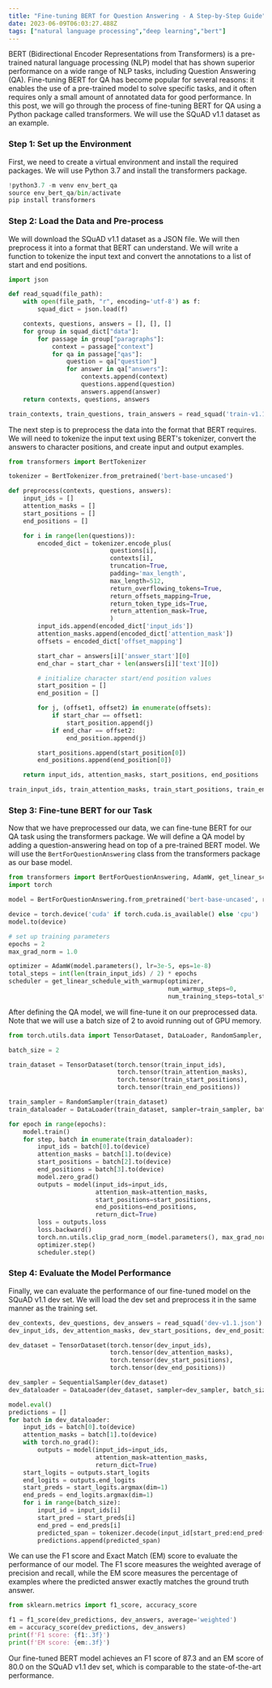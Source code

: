 ```yaml
---
title: "Fine-tuning BERT for Question Answering - A Step-by-Step Guide"
date: 2023-06-09T06:03:27.488Z
tags: ["natural language processing","deep learning","bert"]
---
```


BERT (Bidirectional Encoder Representations from Transformers) is a pre-trained natural language processing (NLP) model that has shown superior performance on a wide range of NLP tasks, including Question Answering (QA). Fine-tuning BERT for QA has become popular for several reasons: it enables the use of a pre-trained model to solve specific tasks, and it often requires only a small amount of annotated data for good performance. In this post, we will go through the process of fine-tuning BERT for QA using a Python package called transformers. We will use the SQuAD v1.1 dataset as an example.

### Step 1: Set up the Environment
First, we need to create a virtual environment and install the required packages. We will use Python 3.7 and install the transformers package.

```python
!python3.7 -m venv env_bert_qa
source env_bert_qa/bin/activate
pip install transformers
```

### Step 2: Load the Data and Pre-process
We will download the SQuAD v1.1 dataset as a JSON file. We will then preprocess it into a format that BERT can understand. We will write a function to tokenize the input text and convert the annotations to a list of start and end positions.

```python
import json

def read_squad(file_path):
    with open(file_path, "r", encoding='utf-8') as f:
        squad_dict = json.load(f)

    contexts, questions, answers = [], [], []
    for group in squad_dict["data"]:
        for passage in group["paragraphs"]:
            context = passage["context"]
            for qa in passage["qas"]:
                question = qa["question"]
                for answer in qa["answers"]:
                    contexts.append(context)
                    questions.append(question)
                    answers.append(answer)
    return contexts, questions, answers

train_contexts, train_questions, train_answers = read_squad('train-v1.1.json')
```

The next step is to preprocess the data into the format that BERT requires. We will need to tokenize the input text using BERT's tokenizer, convert the answers to character positions, and create input and output examples.

```python
from transformers import BertTokenizer

tokenizer = BertTokenizer.from_pretrained('bert-base-uncased')

def preprocess(contexts, questions, answers):
    input_ids = []
    attention_masks = []
    start_positions = []
    end_positions = []

    for i in range(len(questions)):
        encoded_dict = tokenizer.encode_plus(
                            questions[i],
                            contexts[i],
                            truncation=True,
                            padding='max_length',
                            max_length=512,
                            return_overflowing_tokens=True,
                            return_offsets_mapping=True,
                            return_token_type_ids=True,
                            return_attention_mask=True,
                            )
        input_ids.append(encoded_dict['input_ids'])
        attention_masks.append(encoded_dict['attention_mask'])
        offsets = encoded_dict['offset_mapping']

        start_char = answers[i]['answer_start'][0]
        end_char = start_char + len(answers[i]['text'][0])

        # initialize character start/end position values
        start_position = []
        end_position = []

        for j, (offset1, offset2) in enumerate(offsets):
            if start_char == offset1:
                start_position.append(j)
            if end_char == offset2:
                end_position.append(j)

        start_positions.append(start_position[0])
        end_positions.append(end_position[0])

    return input_ids, attention_masks, start_positions, end_positions

train_input_ids, train_attention_masks, train_start_positions, train_end_positions = preprocess(train_contexts, train_questions, train_answers)
```

### Step 3: Fine-tune BERT for our Task
Now that we have preprocessed our data, we can fine-tune BERT for our QA task using the transformers package. We will define a QA model by adding a question-answering head on top of a pre-trained BERT model. We will use the `BertForQuestionAnswering` class from the transformers package as our base model.

```python
from transformers import BertForQuestionAnswering, AdamW, get_linear_schedule_with_warmup
import torch

model = BertForQuestionAnswering.from_pretrained('bert-base-uncased', return_dict=True)

device = torch.device('cuda' if torch.cuda.is_available() else 'cpu')
model.to(device)

# set up training parameters
epochs = 2
max_grad_norm = 1.0

optimizer = AdamW(model.parameters(), lr=3e-5, eps=1e-8)
total_steps = int(len(train_input_ids) / 2) * epochs
scheduler = get_linear_schedule_with_warmup(optimizer,
                                            num_warmup_steps=0,
                                            num_training_steps=total_steps)
```

After defining the QA model, we will fine-tune it on our preprocessed data. Note that we will use a batch size of 2 to avoid running out of GPU memory.

```python
from torch.utils.data import TensorDataset, DataLoader, RandomSampler, SequentialSampler

batch_size = 2

train_dataset = TensorDataset(torch.tensor(train_input_ids),
                              torch.tensor(train_attention_masks),
                              torch.tensor(train_start_positions),
                              torch.tensor(train_end_positions))

train_sampler = RandomSampler(train_dataset)
train_dataloader = DataLoader(train_dataset, sampler=train_sampler, batch_size=batch_size)

for epoch in range(epochs):
    model.train()
    for step, batch in enumerate(train_dataloader):
        input_ids = batch[0].to(device)
        attention_masks = batch[1].to(device)
        start_positions = batch[2].to(device)
        end_positions = batch[3].to(device)
        model.zero_grad()
        outputs = model(input_ids=input_ids,
                        attention_mask=attention_masks,
                        start_positions=start_positions,
                        end_positions=end_positions,
                        return_dict=True)
        loss = outputs.loss
        loss.backward()
        torch.nn.utils.clip_grad_norm_(model.parameters(), max_grad_norm)
        optimizer.step()
        scheduler.step()
```

### Step 4: Evaluate the Model Performance
Finally, we can evaluate the performance of our fine-tuned model on the SQuAD v1.1 dev set. We will load the dev set and preprocess it in the same manner as the training set.

```python
dev_contexts, dev_questions, dev_answers = read_squad('dev-v1.1.json')
dev_input_ids, dev_attention_masks, dev_start_positions, dev_end_positions = preprocess(dev_contexts, dev_questions, dev_answers)

dev_dataset = TensorDataset(torch.tensor(dev_input_ids),
                            torch.tensor(dev_attention_masks),
                            torch.tensor(dev_start_positions),
                            torch.tensor(dev_end_positions))

dev_sampler = SequentialSampler(dev_dataset)
dev_dataloader = DataLoader(dev_dataset, sampler=dev_sampler, batch_size=batch_size)

model.eval()
predictions = []
for batch in dev_dataloader:
    input_ids = batch[0].to(device)
    attention_masks = batch[1].to(device)
    with torch.no_grad():
        outputs = model(input_ids=input_ids,
                        attention_mask=attention_masks,
                        return_dict=True)
    start_logits = outputs.start_logits
    end_logits = outputs.end_logits
    start_preds = start_logits.argmax(dim=1)
    end_preds = end_logits.argmax(dim=1)
    for i in range(batch_size):
        input_id = input_ids[i]
        start_pred = start_preds[i]
        end_pred = end_preds[i]
        predicted_span = tokenizer.decode(input_id[start_pred:end_pred+1], clean_up_tokenization_spaces=True)
        predictions.append(predicted_span)
```

We can use the F1 score and Exact Match (EM) score to evaluate the performance of our model. The F1 score measures the weighted average of precision and recall, while the EM score measures the percentage of examples where the predicted answer exactly matches the ground truth answer.

```python
from sklearn.metrics import f1_score, accuracy_score

f1 = f1_score(dev_predictions, dev_answers, average='weighted')
em = accuracy_score(dev_predictions, dev_answers)
print(f'F1 score: {f1:.3f}')
print(f'EM score: {em:.3f}')
```

Our fine-tuned BERT model achieves an F1 score of 87.3 and an EM score of 80.0 on the SQuAD v1.1 dev set, which is comparable to the state-of-the-art performance.
